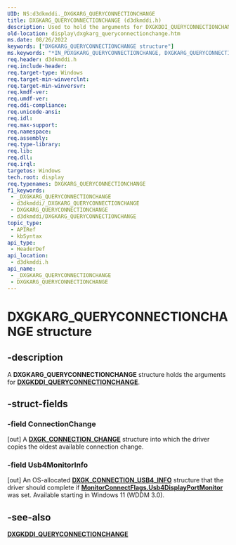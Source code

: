 ```yaml
---
UID: NS:d3dkmddi._DXGKARG_QUERYCONNECTIONCHANGE
title: DXGKARG_QUERYCONNECTIONCHANGE (d3dkmddi.h)
description: Used to hold the arguments for DXGKDDI_QUERYCONNECTIONCHANGE.
old-location: display\dxgkarg_queryconnectionchange.htm
ms.date: 08/26/2022
keywords: ["DXGKARG_QUERYCONNECTIONCHANGE structure"]
ms.keywords: "*IN_PDXGKARG_QUERYCONNECTIONCHANGE, DXGKARG_QUERYCONNECTIONCHANGE, DXGKARG_QUERYCONNECTIONCHANGE structure [Display Devices], _DXGKARG_QUERYCONNECTIONCHANGE, d3dkmddi/DXGKARG_QUERYCONNECTIONCHANGE, display.dxgkarg_queryconnectionchange"
req.header: d3dkmddi.h
req.include-header: 
req.target-type: Windows
req.target-min-winverclnt: 
req.target-min-winversvr: 
req.kmdf-ver: 
req.umdf-ver: 
req.ddi-compliance: 
req.unicode-ansi: 
req.idl: 
req.max-support: 
req.namespace: 
req.assembly: 
req.type-library: 
req.lib: 
req.dll: 
req.irql: 
targetos: Windows
tech.root: display
req.typenames: DXGKARG_QUERYCONNECTIONCHANGE
f1_keywords:
 - _DXGKARG_QUERYCONNECTIONCHANGE
 - d3dkmddi/_DXGKARG_QUERYCONNECTIONCHANGE
 - DXGKARG_QUERYCONNECTIONCHANGE
 - d3dkmddi/DXGKARG_QUERYCONNECTIONCHANGE
topic_type:
 - APIRef
 - kbSyntax
api_type:
 - HeaderDef
api_location:
 - d3dkmddi.h
api_name:
 - _DXGKARG_QUERYCONNECTIONCHANGE
 - DXGKARG_QUERYCONNECTIONCHANGE
---
```


# DXGKARG_QUERYCONNECTIONCHANGE structure

## -description

A **DXGKARG_QUERYCONNECTIONCHANGE** structure holds the arguments for [**DXGKDDI_QUERYCONNECTIONCHANGE**](nc-d3dkmddi-dxgkddi_queryconnectionchange.md).

## -struct-fields

### -field ConnectionChange

[out] A [**DXGK_CONNECTION_CHANGE**](ns-d3dkmddi-_dxgk_connection_change.md) structure into which the driver copies the oldest available connection change.

### -field Usb4MonitorInfo

[out] An OS-allocated [**DXGK_CONNECTION_USB4_INFO**](ns-d3dkmddi-dxgk_connection_usb4_info.md) structure that the driver should complete if [**MonitorConnectFlags.Usb4DisplayPortMonitor**](ns-d3dkmddi-dxgk_connection_monitor_connect_flags.md) was set. Available starting in Windows 11 (WDDM 3.0).

## -see-also

[**DXGKDDI_QUERYCONNECTIONCHANGE**](nc-d3dkmddi-dxgkddi_queryconnectionchange.md)
